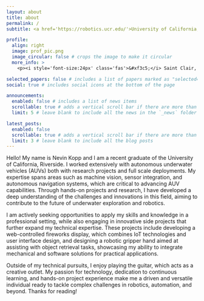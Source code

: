 ```yaml
---
layout: about
title: about
permalink: /
subtitle: <a href='https://robotics.ucr.edu/'>University of California, Riverside</a>. M.S Robotics, B.S Electrical Engineering

profile:
  align: right
  image: prof_pic.png
  image_circular: false # crops the image to make it circular
  more_info: >
    <p><i style='font-size:24px' class='fas'>&#xf3c5;</i> Saint Clair, MI</p>

selected_papers: false # includes a list of papers marked as "selected={true}"
social: true # includes social icons at the bottom of the page

announcements:
  enabled: false # includes a list of news items
  scrollable: true # adds a vertical scroll bar if there are more than 3 news items
  limit: 5 # leave blank to include all the news in the `_news` folder

latest_posts:
  enabled: false
  scrollable: true # adds a vertical scroll bar if there are more than 3 new posts items
  limit: 3 # leave blank to include all the blog posts
---
```


Hello! My name is Nevin Kopp and I am a recent graduate of the University of California, Riverside. 
I worked extensively with autonomous underwater vehicles (AUVs) both with research projects and full scale deployments. 
My expertise spans areas such as machine vision, sensor integration, and autonomous navigation systems, which are 
critical to advancing AUV capabilities. Through hands-on projects and research, I have developed a deep understanding of 
the challenges and innovations in this field, aiming to contribute to the future of underwater exploration and robotics.

I am actively seeking opportunities to apply my skills and knowledge in a professional setting, while also engaging in 
innovative side projects that further expand my technical expertise. These projects include developing a web-controlled 
fireworks display, which combines IoT technologies and user interface design, and designing a robotic gripper hand aimed 
at assisting with object retrieval tasks, showcasing my ability to integrate mechanical and software solutions for 
practical applications.

Outside of my technical pursuits, I enjoy playing the guitar, which acts as a creative outlet. My passion for 
technology, dedication to continuous learning, and hands-on project experience make me a driven and versatile individual 
ready to tackle complex challenges in robotics, automation, and beyond. Thanks for reading! 